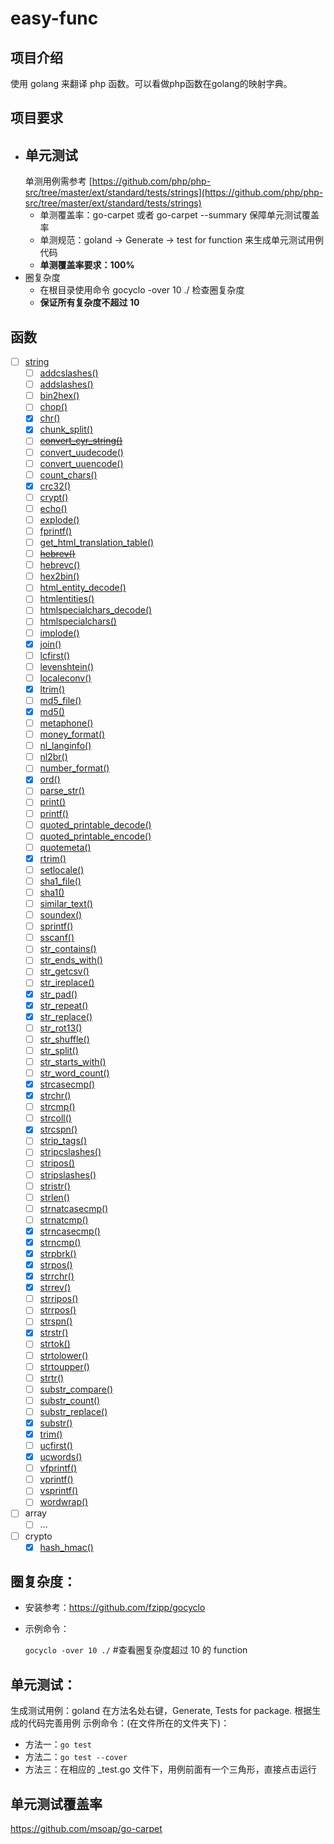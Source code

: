 # easy-func

## 项目介绍

使用 golang 来翻译 php 函数。可以看做php函数在golang的映射字典。

## 项目要求

- 单元测试
    -
    单测用例需参考 [https://github.com/php/php-src/tree/master/ext/standard/tests/strings](https://github.com/php/php-src/tree/master/ext/standard/tests/strings)
    - 单测覆盖率：go-carpet 或者 go-carpet --summary 保障单元测试覆盖率
    - 单测规范：goland -> Generate -> test for function 来生成单元测试用例代码
    - **单测覆盖率要求：100%**
- 圈复杂度
    - 在根目录使用命令 gocyclo -over 10 ./ 检查圈复杂度
    - **保证所有复杂度不超过 10**

## 函数

- [ ] [string](https://www.php.net/manual/en/ref.strings.php)
    - [ ] [addcslashes()](https://www.php.net/manual/en/function.addcslashes)
    - [ ] [addslashes()](https://www.php.net/manual/en/function.addslashes)
    - [ ] [bin2hex()](https://www.php.net/manual/en/function.bin2hex)
    - [ ] [chop()](https://www.php.net/manual/en/function.chop)
    - [x] [chr()](https://www.php.net/manual/en/function.chr)
    - [x] [chunk_split()](https://www.php.net/manual/en/function.chunk-split)
    - [ ] [~~convert_cyr_string()~~](https://www.php.net/manual/en/function.~~convert-cyr-string)
    - [ ] [convert_uudecode()](https://www.php.net/manual/en/function.convert-uudecode)
    - [ ] [convert_uuencode()](https://www.php.net/manual/en/function.convert-uuencode)
    - [ ] [count_chars()](https://www.php.net/manual/en/function.count-chars)
    - [x] [crc32()](https://www.php.net/manual/en/function.crc32)
    - [ ] [crypt()](https://www.php.net/manual/en/function.crypt)
    - [ ] [echo()](https://www.php.net/manual/en/function.echo)
    - [ ] [explode()](https://www.php.net/manual/en/function.explode)
    - [ ] [fprintf()](https://www.php.net/manual/en/function.fprintf)
    - [ ] [get_html_translation_table()](https://www.php.net/manual/en/function.get-html-translation-table)
    - [ ] [~~hebrev()~~](https://www.php.net/manual/en/function.~~hebrev)
    - [ ] [hebrevc()](https://www.php.net/manual/en/function.hebrevc)
    - [ ] [hex2bin()](https://www.php.net/manual/en/function.hex2bin)
    - [ ] [html_entity_decode()](https://www.php.net/manual/en/function.html-entity-decode)
    - [ ] [htmlentities()](https://www.php.net/manual/en/function.htmlentities)
    - [ ] [htmlspecialchars_decode()](https://www.php.net/manual/en/function.htmlspecialchars-decode)
    - [ ] [htmlspecialchars()](https://www.php.net/manual/en/function.htmlspecialchars)
    - [ ] [implode()](https://www.php.net/manual/en/function.implode)
    - [x] [join()](https://www.php.net/manual/en/function.join)
    - [ ] [lcfirst()](https://www.php.net/manual/en/function.lcfirst)
    - [ ] [levenshtein()](https://www.php.net/manual/en/function.levenshtein)
    - [ ] [localeconv()](https://www.php.net/manual/en/function.localeconv)
    - [x] [ltrim()](https://www.php.net/manual/en/function.ltrim)
    - [ ] [md5_file()](https://www.php.net/manual/en/function.md5-file)
    - [x] [md5()](https://www.php.net/manual/en/function.md5)
    - [ ] [metaphone()](https://www.php.net/manual/en/function.metaphone)
    - [ ] [money_format()](https://www.php.net/manual/en/function.money-format)
    - [ ] [nl_langinfo()](https://www.php.net/manual/en/function.nl-langinfo)
    - [ ] [nl2br()](https://www.php.net/manual/en/function.nl2br)
    - [ ] [number_format()](https://www.php.net/manual/en/function.number-format)
    - [x] [ord()](https://www.php.net/manual/en/function.ord)
    - [ ] [parse_str()](https://www.php.net/manual/en/function.parse-str)
    - [ ] [print()](https://www.php.net/manual/en/function.print)
    - [ ] [printf()](https://www.php.net/manual/en/function.printf)
    - [ ] [quoted_printable_decode()](https://www.php.net/manual/en/function.quoted-printable-decode)
    - [ ] [quoted_printable_encode()](https://www.php.net/manual/en/function.quoted-printable-encode)
    - [ ] [quotemeta()](https://www.php.net/manual/en/function.quotemeta)
    - [x] [rtrim()](https://www.php.net/manual/en/function.rtrim)
    - [ ] [setlocale()](https://www.php.net/manual/en/function.setlocale)
    - [ ] [sha1_file()](https://www.php.net/manual/en/function.sha1-file)
    - [ ] [sha1()](https://www.php.net/manual/en/function.sha1)
    - [ ] [similar_text()](https://www.php.net/manual/en/function.similar-text)
    - [ ] [soundex()](https://www.php.net/manual/en/function.soundex)
    - [ ] [sprintf()](https://www.php.net/manual/en/function.sprintf)
    - [ ] [sscanf()](https://www.php.net/manual/en/function.sscanf)
    - [ ] [str_contains()](https://www.php.net/manual/en/function.str-contains)
    - [ ] [str_ends_with()](https://www.php.net/manual/en/function.str-ends-with)
    - [ ] [str_getcsv()](https://www.php.net/manual/en/function.str-getcsv)
    - [ ] [str_ireplace()](https://www.php.net/manual/en/function.str-ireplace)
    - [x] [str_pad()](https://www.php.net/manual/en/function.str-pad)
    - [x] [str_repeat()](https://www.php.net/manual/en/function.str-repeat)
    - [x] [str_replace()](https://www.php.net/manual/en/function.str-replace)
    - [ ] [str_rot13()](https://www.php.net/manual/en/function.str-rot13)
    - [ ] [str_shuffle()](https://www.php.net/manual/en/function.str-shuffle)
    - [ ] [str_split()](https://www.php.net/manual/en/function.str-split)
    - [ ] [str_starts_with()](https://www.php.net/manual/en/function.str-starts-with)
    - [ ] [str_word_count()](https://www.php.net/manual/en/function.str-word-count)
    - [x] [strcasecmp()](https://www.php.net/manual/en/function.strcasecmp)
    - [x] [strchr()](https://www.php.net/manual/en/function.strchr)
    - [ ] [strcmp()](https://www.php.net/manual/en/function.strcmp)
    - [ ] [strcoll()](https://www.php.net/manual/en/function.strcoll)
    - [x] [strcspn()](https://www.php.net/manual/en/function.strcspn)
    - [ ] [strip_tags()](https://www.php.net/manual/en/function.strip-tags)
    - [ ] [stripcslashes()](https://www.php.net/manual/en/function.stripcslashes)
    - [ ] [stripos()](https://www.php.net/manual/en/function.stripos)
    - [ ] [stripslashes()](https://www.php.net/manual/en/function.stripslashes)
    - [ ] [stristr()](https://www.php.net/manual/en/function.stristr)
    - [ ] [strlen()](https://www.php.net/manual/en/function.strlen)
    - [ ] [strnatcasecmp()](https://www.php.net/manual/en/function.strnatcasecmp)
    - [ ] [strnatcmp()](https://www.php.net/manual/en/function.strnatcmp)
    - [x] [strncasecmp()](https://www.php.net/manual/en/function.strncasecmp)
    - [x] [strncmp()](https://www.php.net/manual/en/function.strncmp)
    - [x] [strpbrk()](https://www.php.net/manual/en/function.strpbrk)
    - [x] [strpos()](https://www.php.net/manual/en/function.strpos)
    - [x] [strrchr()](https://www.php.net/manual/en/function.strrchr)
    - [x] [strrev()](https://www.php.net/manual/en/function.strrev)
    - [ ] [strripos()](https://www.php.net/manual/en/function.strripos)
    - [ ] [strrpos()](https://www.php.net/manual/en/function.strrpos)
    - [ ] [strspn()](https://www.php.net/manual/en/function.strspn)
    - [x] [strstr()](https://www.php.net/manual/en/function.strstr)
    - [ ] [strtok()](https://www.php.net/manual/en/function.strtok)
    - [ ] [strtolower()](https://www.php.net/manual/en/function.strtolower)
    - [ ] [strtoupper()](https://www.php.net/manual/en/function.strtoupper)
    - [ ] [strtr()](https://www.php.net/manual/en/function.strtr)
    - [ ] [substr_compare()](https://www.php.net/manual/en/function.substr-compare)
    - [ ] [substr_count()](https://www.php.net/manual/en/function.substr-count)
    - [ ] [substr_replace()](https://www.php.net/manual/en/function.substr-replace)
    - [x] [substr()](https://www.php.net/manual/en/function.substr)
    - [x] [trim()](https://www.php.net/manual/en/function.trim)
    - [ ] [ucfirst()](https://www.php.net/manual/en/function.ucfirst)
    - [x] [ucwords()](https://www.php.net/manual/en/function.ucwords)
    - [ ] [vfprintf()](https://www.php.net/manual/en/function.vfprintf)
    - [ ] [vprintf()](https://www.php.net/manual/en/function.vprintf)
    - [ ] [vsprintf()](https://www.php.net/manual/en/function.vsprintf)
    - [ ] [wordwrap()](https://www.php.net/manual/en/function.wordwrap)
- [ ] array
    - [ ] ...
- [ ] crypto
    - [x] [hash_hmac()](https://www.php.net/manual/zh/function.hash-hmac.php)

## 圈复杂度：

- 安装参考：https://github.com/fzipp/gocyclo
- 示例命令：

  `gocyclo -over 10 ./` #查看圈复杂度超过 10 的 function

## 单元测试：

生成测试用例：goland 在方法名处右键，Generate, Tests for package. 根据生成的代码完善用例 示例命令：(在文件所在的文件夹下)：

- 方法一：`go test`
- 方法二：`go test --cover`
- 方法三：在相应的 _test.go 文件下，用例前面有一个三角形，直接点击运行

## 单元测试覆盖率

https://github.com/msoap/go-carpet

